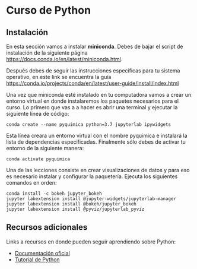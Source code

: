 # Curso de Python

## Instalación
En esta sección vamos a instalar __miniconda__. Debes de bajar el script 
de instalación de la siguiente página https://docs.conda.io/en/latest/miniconda.html.

Después debes de seguir las instrucciones específicas para tu sistema 
operativo, en este link se encuentra la guía https://conda.io/projects/conda/en/latest/user-guide/install/index.html

Una vez que miniconda esté instalado en tu computadora vamos a crear un 
entorno virtual en donde instalaremos los paquetes necesarios para el
curso. Lo primero que vas a a hacer es abrir una terminal y ejecutar
la siguiente línea de código:
```
conda create --name pyquimica python=3.7 jupyterlab ipywidgets
```
Esta línea creara un entorno virtual con el nombre pyquimica e instalará
la lista de dependencias especificadas. Finalmente sólo debes de activar
tu entorno de la siguiente manera:
```
conda activate pyquimica
```

Una de las lecciones consiste en crear visualizaciones de datos y 
para eso es necesario instalar y configurar la paquetería. 
Ejecuta los siguientes comandos en orden:

```
conda install -c bokeh jupyter_bokeh
jupyter labextension install @jupyter-widgets/jupyterlab-manager
jupyter labextension install @bokeh/jupyter_bokeh
jupyter labextension install @pyviz/jupyterlab_pyviz
```

## Recursos adicionales
Links a recursos en donde pueden seguir aprendiendo sobre Python:
* [Documentación oficial](https://docs.python.org/3/)
* [Tutorial de Python](https://docs.python.org/3/)





